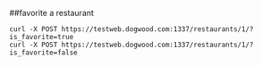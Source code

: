 
##favorite a restaurant

    curl -X POST https://testweb.dogwood.com:1337/restaurants/1/?is_favorite=true
    curl -X POST https://testweb.dogwood.com:1337/restaurants/1/?is_favorite=false


